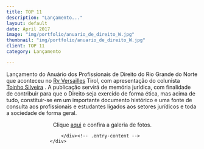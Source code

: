 ```yaml
---
title: TOP 11
description: "Lançamento..."
layout: default
date: April 2017
image: "img/portfolio/anuario_de_direito_W.jpg"
thumbnail: "img/portfolio/anuario_de_direito_W.jpg"
client: TOP 11
category: Lançamento

---
```


<div class="grid">
					<div class="c-8">
						<div class="entry-content">
							<p>Lançamento do Anuário dos Profissionais de Direito do Rio Grande do Norte que aconteceu  no <a href="http://www.facebook.com/rv.versailles" target="_blank" data-hovercard="/ajax/hovercard/user.php?id=100002093073889">Rv Versailles</a> Tirol,  com  apresentação do colunista <a href="http://www.facebook.com/toinho.silveira.12" target="_blank" data-hovercard="/ajax/hovercard/user.php?id=1611184822">Toinho Silveira</a> . A publicação servirá de memória jurídica, com finalidade de contribuir para que o Direito seja exercido de forma ética, mas acima  de tudo, constituir-se em  um  importante  documento  histórico  e  uma  fonte  de  consulta  aos  profissionais  e  estudantes ligados aos setores jurídicos e toda a sociedade de forma geral.</p>
<p style="text-align: center;">Clique <a title="aqui" href="http://www.facebook.com/media/set/?set=a.452491858140934.103031.100001403704209&amp;type=3" target="_blank">aqui</a> e confira a galeria de fotos.</p>
				
						</div><!-- .entry-content -->
					</div>